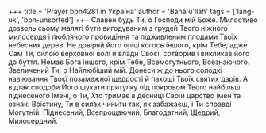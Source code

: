 +++
title = 'Prayer bpn4281 in Україна'
author = 'Bahá'u'lláh'
tags = ['lang-uk', 'bpn-unsorted']
+++
Славен будь Ти, о Господи мій Боже. Милостиво дозволь сьому маляті бути вигодуваним з грудей Твого ніжного милосердя і люблячого провидіння та підживленим плодами Твоїх небесних дерев. Не довіряй його опіці когось іншого, крім Тебе, адже Сам Ти, силою верховної волі й влади Своєї, сотворив і викликав його до буття. Немає Бога іншого, крім Тебе, Всемогутнього, Всезнаючого. Звеличений Ти, о Найлюбіший мій. Донеси ж до нього солодкі навіювання Твоєї позамежної щедрості й пахощі Твоїх святих дарів. А відтак сподоби Його шукати притулку під покровом Твого найбільш піднесеного Імені, о Ти, Хто тримає в десниці Своїй царство імен та ознак. Воістину, Ти в силах чинити так, як забажаєш, і Ти справді Могутній, Піднесений, Всепрощаючий, Благодатний, Щедрий, Милосердний.
